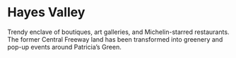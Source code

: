 # Hayes Valley

Trendy enclave of boutiques, art galleries, and Michelin-starred restaurants. The former Central Freeway land has been transformed into greenery and pop-up events around Patricia’s Green.
